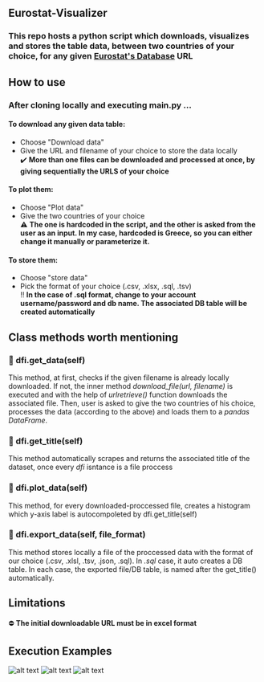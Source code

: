 ## Eurostat-Visualizer
### This repo hosts a python script which downloads, visualizes and stores the table data, between two countries of your choice, for any given [Eurostat's Database](https://ec.europa.eu/eurostat/web/main/data/database) URL


## How to use
### After cloning locally and executing main.py ...
#### To download any given data table:
  - Choose "Download data"
  - Give the URL and filename of your choice to store the data locally   
✔️ **More than one files can be downloaded and processed at once, by giving sequentially the URLS of your choice**    
#### To plot them:
- Choose "Plot data"
- Give the two countries of your choice  
⚠️ **The one is hardcoded in the script, and the other is asked from the user as an input. In my case, hardcoded is Greece, so you can either change it manually or parameterize it.** 

#### To store them:
- Choose "store data"
- Pick the format of your choice (.csv, .xlsx, .sql, .tsv)    
‼️ **In the case of .sql format, change to your account username/password and db name. The associated DB table will be created automatically**   
  
## Class methods worth mentioning
### :large_orange_diamond: dfi.get_data(self)  
This method, at first, checks if the given filename is already locally downloaded. If not, the inner method *download_file(url, filename)* is executed and with the help of *urlretrieve()* function downloads the associated file. Then, user is asked to give the two countries of his choice, processes the data (according to the above) and loads them to a *pandas DataFrame*.

### :large_orange_diamond: dfi.get_title(self)  
This method automatically scrapes and returns the associated title of the dataset, once every *dfi* isntance is a file proccess

### :large_orange_diamond: dfi.plot_data(self)  
This method, for every downloaded-proccessed file, creates a histogram which y-axis label is autocompoleted by dfi.get_title(self)

### :large_orange_diamond: dfi.export_data(self, file_format)
This method stores locally a file of the proccessed data with the format of our choice (.csv, .xlsl, .tsv, .json, .sql). In *.sql* case, it auto creates a DB table. In each case, the exported file/DB table, is named after the get_title() automatically.

## Limitations
:no_entry: **The initial downloadable URL must be in excel format**

## Execution Examples
![alt text](https://github.com/gkontogiannhs/Eurostat-Visualizer/blob/main/exe_exa_images/img1.png)
![alt text](https://github.com/gkontogiannhs/Eurostat-Visualizer/blob/main/exe_exa_images/img1.png)
![alt text](https://github.com/gkontogiannhs/Eurostat-Visualizer/blob/main/exe_exa_images/img1.png)
